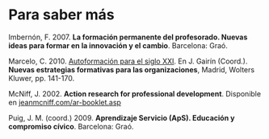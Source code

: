 
# Para saber más

Imbernón, F. 2007. **La formación permanente del profesorado. Nuevas ideas para formar en la innovación y el cambio**. Barcelona: Graó.

Marcelo, C. 2010. [Autoformación para el siglo XXI](https://www.researchgate.net/publication/253643494_Autoformacion_para_el_siglo_XXI). En J. Gairín (Coord.). **Nuevas estrategias formativas para las organizaciones**, Madrid, Wolters Kluwer, pp. 141-170.

McNiff, J. 2002. **Action research for professional development**. Disponible en [jeanmcniff.com/ar-booklet.asp](http://www.jeanmcniff.com/ar-booklet.asp)

Puig, J. M. (coord.) 2009. **Aprendizaje Servicio (ApS). Educación y compromiso cívico**. Barcelona: Graó.

